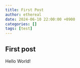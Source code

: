 ```yaml
---
title: First Post
author: ethereal
date: 2024-06-10 22:00:00 +0900
categories: []
tags: [test]
---
```


## First post
Hello World!
